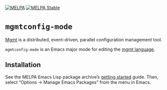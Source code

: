 [![MELPA](https://melpa.org/packages/mgmtconfig-mode-badge.svg)](https://melpa.org/#/mgmtconfig-mode)
[![MELPA Stable](https://stable.melpa.org/packages/mgmtconfig-mode-badge.svg)](https://stable.melpa.org/#/mgmtconfig-mode)

# `mgmtconfig-mode`

[Mgmt](https://github.com/purpleidea/mgmt/) is a distributed, event-driven, parallel configuration management tool.

`mgmtconfig-mode` is an Emacs major mode for editing the [mgmt language](https://purpleidea.com/blog/2018/02/05/mgmt-configuration-language/).

## Installation

See the MELPA Emacs Lisp package archive’s [getting started](https://melpa.org/#/getting-started) guide.  Then, select “Options → Manage Emacs Packages” from the menu in Emacs.
